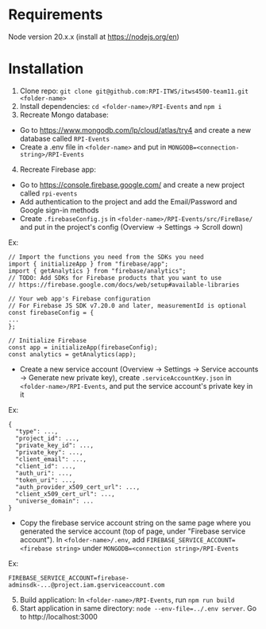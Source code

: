 # Requirements

Node version 20.x.x (install at https://nodejs.org/en)

# Installation

1. Clone repo: `git clone git@github.com:RPI-ITWS/itws4500-team11.git <folder-name>`
2. Install dependencies: `cd <folder-name>/RPI-Events` and `npm i`
3. Recreate Mongo database: 
- Go to https://www.mongodb.com/lp/cloud/atlas/try4 and create a new database called `RPI-Events`
- Create a .env file in `<folder-name>` and put in `MONGODB=<connection-string>/RPI-Events`
4. Recreate Firebase app: 
- Go to https://console.firebase.google.com/ and create a new project called `rpi-events`
- Add authentication to the project and add the Email/Password and Google sign-in methods
- Create `.firebaseConfig.js` in `<folder-name>/RPI-Events/src/FireBase/` and put in the project's config (Overview -> Settings -> Scroll down)

Ex:
```
// Import the functions you need from the SDKs you need
import { initializeApp } from "firebase/app";
import { getAnalytics } from "firebase/analytics";
// TODO: Add SDKs for Firebase products that you want to use
// https://firebase.google.com/docs/web/setup#available-libraries

// Your web app's Firebase configuration
// For Firebase JS SDK v7.20.0 and later, measurementId is optional
const firebaseConfig = {
...
};

// Initialize Firebase
const app = initializeApp(firebaseConfig);
const analytics = getAnalytics(app);
```
- Create a new service account (Overview -> Settings -> Service accounts -> Generate new private key), create `.serviceAccountKey.json` in `<folder-name>/RPI-Events`, and put the service account's private key in it

Ex:
```
{
  "type": ...,
  "project_id": ...,
  "private_key_id": ...,
  "private_key": ...,
  "client_email": ...,
  "client_id": ...,
  "auth_uri": ...,
  "token_uri": ...,
  "auth_provider_x509_cert_url": ...,
  "client_x509_cert_url": ...,
  "universe_domain": ...
}
```
- Copy the firebase service account string on the same page where you generated the service account (top of page, under "Firebase service account"). In `<folder-name>/.env`, add `FIREBASE_SERVICE_ACCOUNT=<firebase string>` under `MONGODB=<connection string>/RPI-Events`

Ex:
```
FIREBASE_SERVICE_ACCOUNT=firebase-adminsdk-...@project.iam.gserviceaccount.com
```
5. Build application: In `<folder-name>/RPI-Events`, run `npm run build`
6. Start application in same directory: `node --env-file=../.env server`. Go to http://localhost:3000
